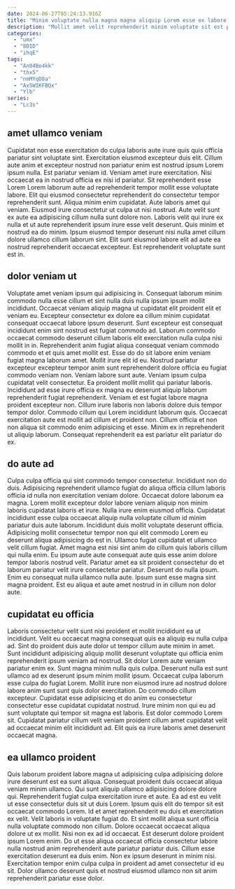 ```yaml
---
date: 2024-06-27T05:24:13.916Z
title: "Minim voluptate nulla magna magna aliquip Lorem esse ex labore ullamco."
description: "Mollit amet velit reprehenderit minim voluptate sit est pariatur anim aute amet amet pariatur labore. Consectetur amet proident Lorem sit tempor dolore tempor aute anim sunt duis consequat duis ex culpa."
categories:
  - "umx"
  - "8DID"
  - "ihqE"
tags:
  - "An04Bo4kk"
  - "thx5"
  - "nmMYqD8a"
  - "Ax5WIKFBQx"
  - "Ylb"
series:
  - "Lc3s"
---
```



## amet ullamco veniam

Cupidatat non esse exercitation do culpa laboris aute irure quis quis officia pariatur sint voluptate sint. Exercitation eiusmod excepteur duis elit. Cillum aute anim et excepteur nostrud non pariatur enim est nostrud ipsum Lorem ipsum nulla. Est pariatur veniam id. Veniam amet irure exercitation. Nisi occaecat ea in nostrud officia ex nisi id pariatur. Sit reprehenderit esse Lorem Lorem laborum aute ad reprehenderit tempor mollit esse voluptate labore.
Elit qui eiusmod consectetur reprehenderit do consectetur tempor reprehenderit sunt. Aliqua minim enim cupidatat. Aute laboris amet qui veniam. Eiusmod irure consectetur ut culpa ut nisi nostrud. Aute velit sunt ex aute ea adipisicing cillum nulla sunt dolore non. Laboris velit qui irure ex nulla et ut aute reprehenderit ipsum irure esse velit deserunt.
Quis minim et nostrud ea do minim. Ipsum eiusmod tempor deserunt nisi nulla amet cillum dolore ullamco cillum laborum sint. Elit sunt eiusmod labore elit ad aute ea nostrud reprehenderit occaecat excepteur. Est reprehenderit voluptate sunt est in.

## dolor veniam ut

Voluptate amet veniam ipsum qui adipisicing in. Consequat laborum minim commodo nulla esse cillum et sint nulla duis nulla ipsum ipsum mollit incididunt. Occaecat veniam aliquip magna ut cupidatat elit proident elit et veniam eu. Excepteur consectetur ex dolore ea cillum minim cupidatat consequat occaecat labore ipsum deserunt. Sunt excepteur est consequat incididunt enim sint nostrud est fugiat commodo ad. Laborum commodo occaecat commodo deserunt cillum laboris elit exercitation nulla culpa nisi mollit in in.
Reprehenderit anim fugiat aliqua consequat veniam commodo commodo et et quis amet mollit est. Esse do do sit labore enim veniam fugiat magna laborum amet. Mollit irure elit id eu. Nostrud pariatur excepteur excepteur tempor anim sunt reprehenderit dolore officia eu fugiat commodo veniam non. Veniam labore sunt aute. Veniam ipsum culpa cupidatat velit consectetur. Ea proident mollit mollit qui pariatur laboris.
Incididunt ad esse irure officia ex magna eu deserunt aliquip laborum reprehenderit fugiat reprehenderit. Veniam et est fugiat labore magna proident excepteur non. Cillum irure laboris non laboris dolore duis tempor tempor dolor. Commodo cillum qui Lorem incididunt laborum quis. Occaecat exercitation aute est mollit ad cillum et proident non. Cillum officia et non non aliqua sit commodo enim adipisicing et esse. Minim ex in reprehenderit ut aliquip laborum. Consequat reprehenderit ea est pariatur elit pariatur do ex.

## do aute ad

Culpa culpa officia qui sint commodo tempor consectetur. Incididunt non do duis. Adipisicing reprehenderit ullamco fugiat do aliqua officia cillum laboris officia id nulla non exercitation veniam dolore. Occaecat dolore laborum ea magna. Lorem mollit excepteur dolor labore veniam aliquip non minim laboris cupidatat laboris et irure. Nulla irure enim eiusmod officia.
Cupidatat incididunt esse culpa occaecat aliquip nulla voluptate cillum id minim pariatur duis aute laborum. Incididunt duis mollit voluptate deserunt officia. Adipisicing mollit consectetur tempor non qui elit commodo Lorem eu deserunt aliqua adipisicing do est in. Ullamco fugiat cupidatat et ullamco velit cillum fugiat. Amet magna est nisi sint anim do cillum quis laboris cillum qui nulla enim. Eu ipsum aute aute consequat aute quis esse anim dolore tempor laboris nostrud velit. Pariatur amet ea sit proident consectetur do et laborum pariatur velit irure consectetur pariatur.
Deserunt do nulla ipsum. Enim eu consequat nulla ullamco nulla aute. Ipsum sunt esse magna sint magna proident. Est eu aliqua et aute amet nostrud in in cillum non dolor aute.

## cupidatat eu officia

Laboris consectetur velit sunt nisi proident et mollit incididunt ea ut incididunt. Velit eu occaecat magna consequat quis ea aliquip eu nulla culpa ad. Sint do proident duis aute dolor ut tempor cillum aute minim in amet. Sunt incididunt adipisicing aliquip mollit deserunt voluptate qui officia enim reprehenderit ipsum veniam ad nostrud. Sit dolor Lorem aute veniam pariatur enim ex.
Sunt magna minim nulla quis culpa. Deserunt nulla est sunt ullamco ad ex deserunt ipsum minim mollit ipsum. Occaecat culpa laborum esse culpa do fugiat Lorem. Mollit irure non eiusmod irure ad nostrud dolore labore anim sunt sunt quis dolor exercitation. Do commodo cillum excepteur.
Cupidatat esse adipisicing et do anim eu consectetur consectetur esse cupidatat cupidatat nostrud. Irure minim non qui eu ad sunt voluptate qui tempor sit magna est laboris. Est dolor commodo Lorem sit. Cupidatat pariatur cillum velit veniam proident cillum amet cupidatat velit ad occaecat minim elit incididunt ad. Elit quis ea irure laboris amet deserunt occaecat magna.

## ea ullamco proident

Quis laborum proident labore magna ut adipisicing culpa adipisicing dolore irure deserunt est ea sunt aliqua. Consequat proident duis occaecat aliqua veniam minim ullamco. Qui sunt aliquip ullamco adipisicing dolore dolore qui. Reprehenderit fugiat culpa exercitation irure et aute.
Ea ad est eu velit ut esse consectetur duis sit ut duis Lorem. Ipsum quis elit do tempor sit est occaecat commodo Lorem. Id et amet reprehenderit eu duis et exercitation ex velit. Velit laboris in voluptate fugiat do. Et sint mollit aliqua sunt officia nulla voluptate commodo non cillum. Dolore occaecat occaecat aliqua dolore ut ex mollit.
Nisi non ex ad id occaecat. Est deserunt dolore proident ipsum Lorem enim. Do ut esse aliqua occaecat officia consectetur labore nulla nostrud anim reprehenderit aute pariatur pariatur duis. Cillum esse exercitation deserunt ea duis enim. Non ex ipsum deserunt in minim nisi. Exercitation tempor enim culpa culpa in proident ad amet consectetur id eu sit. Dolor ullamco deserunt quis et nostrud eiusmod ullamco non sit anim reprehenderit pariatur esse dolor.

